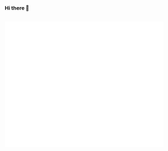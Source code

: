### Hi there 👋

<!--
**NishuGoel/NishuGoel** is a ✨ _special_ ✨ repository because its `README.md` (this file) appears on your GitHub profile.




Here are some ideas to get you started:

- 🔭 I’m currently working on ...
- 🌱 I’m currently learning ...
- 👯 I’m looking to collaborate on ...
- 🤔 I’m looking for help with ...
- 💬 Ask me about ...
- 📫 How to reach me: ...
- 😄 Pronouns: ...
- ⚡ Fun fact: ...
-->

<div align="center">
	<br>
	<a href="https://github.com/NishuGoel/NishuGoel/header.svg">
		<img src="header.svg" width="800" height="400">
	</a>
	<br>
</div>
